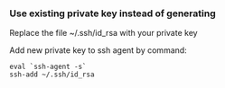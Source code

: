 ### Use existing private key instead of generating

Replace the file ~/.ssh/id_rsa with your private key

Add new private key to ssh agent by command:

```
eval `ssh-agent -s`
ssh-add ~/.ssh/id_rsa
```